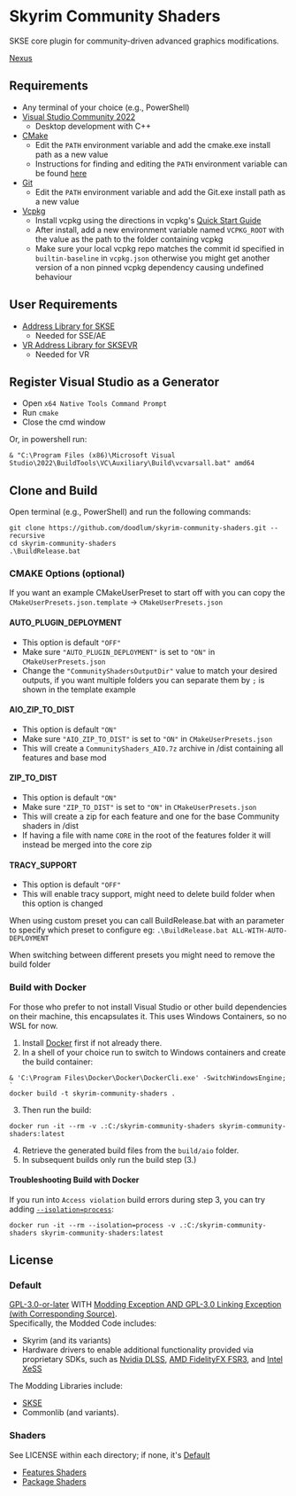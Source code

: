 # Skyrim Community Shaders

SKSE core plugin for community-driven advanced graphics modifications.

[Nexus](https://www.nexusmods.com/skyrimspecialedition/mods/86492)

## Requirements

- Any terminal of your choice (e.g., PowerShell)
- [Visual Studio Community 2022](https://visualstudio.microsoft.com/)
  - Desktop development with C++
- [CMake](https://cmake.org/)
  - Edit the `PATH` environment variable and add the cmake.exe install path as a new value
  - Instructions for finding and editing the `PATH` environment variable can be found [here](https://www.java.com/en/download/help/path.html)
- [Git](https://git-scm.com/downloads)
  - Edit the `PATH` environment variable and add the Git.exe install path as a new value
- [Vcpkg](https://github.com/microsoft/vcpkg)
  - Install vcpkg using the directions in vcpkg's [Quick Start Guide](https://github.com/microsoft/vcpkg#quick-start-windows)
  - After install, add a new environment variable named `VCPKG_ROOT` with the value as the path to the folder containing vcpkg
  - Make sure your local vcpkg repo matches the commit id specified in `builtin-baseline` in `vcpkg.json` otherwise you might get another version of a non pinned vcpkg dependency causing undefined behaviour

## User Requirements

- [Address Library for SKSE](https://www.nexusmods.com/skyrimspecialedition/mods/32444)
  - Needed for SSE/AE
- [VR Address Library for SKSEVR](https://www.nexusmods.com/skyrimspecialedition/mods/58101)
  - Needed for VR

## Register Visual Studio as a Generator

- Open `x64 Native Tools Command Prompt`
- Run `cmake`
- Close the cmd window

Or, in powershell run:
```pwsh
& "C:\Program Files (x86)\Microsoft Visual Studio\2022\BuildTools\VC\Auxiliary\Build\vcvarsall.bat" amd64
```

## Clone and Build
Open terminal (e.g., PowerShell) and run the following commands:

```
git clone https://github.com/doodlum/skyrim-community-shaders.git --recursive
cd skyrim-community-shaders
.\BuildRelease.bat
```

### CMAKE Options (optional)
If you want an example CMakeUserPreset to start off with you can copy the `CMakeUserPresets.json.template` -> `CMakeUserPresets.json`
#### AUTO_PLUGIN_DEPLOYMENT
* This option is default `"OFF"`
* Make sure `"AUTO_PLUGIN_DEPLOYMENT"` is set to `"ON"` in `CMakeUserPresets.json`
* Change the `"CommunityShadersOutputDir"` value to match your desired outputs, if you want multiple folders you can separate them by `;` is shown in the template example
#### AIO_ZIP_TO_DIST
* This option is default `"ON"`
* Make sure `"AIO_ZIP_TO_DIST"` is set to `"ON"` in `CMakeUserPresets.json`
* This will create a `CommunityShaders_AIO.7z` archive in /dist containing all features and base mod
#### ZIP_TO_DIST
* This option is default `"ON"`
* Make sure `"ZIP_TO_DIST"` is set to `"ON"` in `CMakeUserPresets.json`
* This will create a zip for each feature and one for the base Community shaders in /dist
* If having a file with name `CORE` in the root of the features folder it will instead be merged into the core zip
#### TRACY_SUPPORT
* This option is default `"OFF"`
* This will enable tracy support, might need to delete build folder when this option is changed


When using custom preset you can call BuildRelease.bat with an parameter to specify which preset to configure eg:
`.\BuildRelease.bat ALL-WITH-AUTO-DEPLOYMENT`

When switching between different presets you might need to remove the build folder

### Build with Docker
For those who prefer to not install Visual Studio or other build dependencies on their machine, this encapsulates it. This uses Windows Containers, so no WSL for now.  
1. Install [Docker](https://www.docker.com/products/docker-desktop/) first if not already there. 
2. In a shell of your choice run to switch to Windows containers and create the build container:
```pwsh
& 'C:\Program Files\Docker\Docker\DockerCli.exe' -SwitchWindowsEngine; `
docker build -t skyrim-community-shaders .
```
3. Then run the build: 
```pwsh
docker run -it --rm -v .:C:/skyrim-community-shaders skyrim-community-shaders:latest
```
4. Retrieve the generated build files from the `build/aio` folder.
5. In subsequent builds only run the build step (3.)

#### Troubleshooting Build with Docker
If you run into `Access violation` build errors during step 3, you can try adding [`--isolation=process`](https://learn.microsoft.com/en-us/virtualization/windowscontainers/manage-containers/hyperv-container):
```pwsh
docker run -it --rm --isolation=process -v .:C:/skyrim-community-shaders skyrim-community-shaders:latest
```

## License

### Default

[GPL-3.0-or-later](COPYING) WITH [Modding Exception AND GPL-3.0 Linking Exception (with Corresponding Source)](EXCEPTIONS.md).  
Specifically, the Modded Code includes: 
* Skyrim (and its variants) 
* Hardware drivers to enable additional functionality provided via proprietary SDKs, such as [Nvidia DLSS](https://developer.nvidia.com/rtx/dlss/get-started), [AMD FidelityFX FSR3](https://gpuopen.com/fidelityfx-super-resolution-3/), and [Intel XeSS](https://github.com/intel/xess)

The Modding Libraries include: 
* [SKSE](https://skse.silverlock.org/) 
* Commonlib (and variants).

### Shaders

See LICENSE within each directory; if none, it's [Default](#default)

- [Features Shaders](features)
- [Package Shaders](package/Shaders/)
